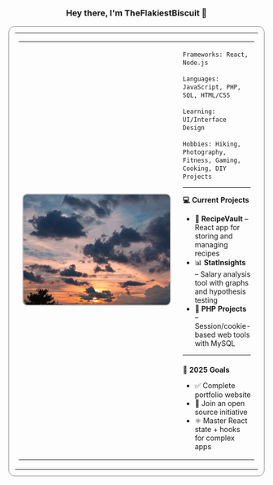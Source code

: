 <h3 align="center">Hey there, I'm TheFlakiestBiscuit 👋</h3>

<table width="100%" style="border: 1px solid #888; border-radius: 12px; box-shadow: 0 0 4px rgba(255,255,255,0.1); padding: 12px;">
  <tr>
    <td>

<table>
  <tr>
    <td align="center" width="410">
      <img src="https://raw.githubusercontent.com/TheFlakiestBiscuit/TheFlakiestBiscuit/main/Sky5.jpg"
           alt="Sunset sky"
           width="410"
           style="border: 2px solid #ccc; border-radius: 10px;" />
    </td>
    <td style="vertical-align: top; padding-left: 20px;">

<pre><code>Frameworks: React, Node.js

Languages: JavaScript, PHP, SQL, HTML/CSS

Learning: UI/Interface Design

Hobbies: Hiking, Photography, Fitness, Gaming, Cooking, DIY Projects
</code></pre>
---
<div style="margin-top: 10px;">
  <strong>💻 Current Projects</strong>
  <ul>
    <li>🍴 <strong>RecipeVault</strong> – React app for storing and managing recipes</li>
    <li>📊 <strong>StatInsights</strong> – Salary analysis tool with graphs and hypothesis testing</li>
    <li>🐘 <strong>PHP Projects</strong> – Session/cookie-based web tools with MySQL</li>
  </ul>
</div>

---

<div style="margin-top: 20px;">
  <strong>🧠 2025 Goals</strong>
  <ul>
    <li>✅ Complete portfolio website</li>
    <li>🤝 Join an open source initiative</li>
    <li>⚛️ Master React state + hooks for complex apps</li>
  </ul>
</div>
    </td>
  </tr>
</table>

  </td>
  </tr>
</table>
<!---
TheFlakiestBiscuit/TheFlakiestBiscuit is a ✨ special ✨ repository because its `README.md` (this file) appears on your GitHub profile.
You can click the Preview link to take a look at your changes.
--->
